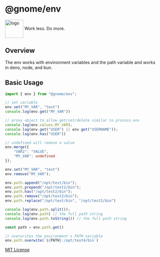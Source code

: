 # @gnome/env

<div height=30" vertical-align="top">
<image src="https://raw.githubusercontent.com/gnomejs/gnomejs/main/assets/icon.png"
    alt="logo" width="60" valign="middle" />
<span>Work less. Do more. </span>
</div>

## Overview

The env works with environment variables and the path variable and works
in deno, node, and bun.

## Basic Usage

```typescript
import { env } from "@gnome/env";

// set variable
env.set("MY_VAR", "test")
console.log(env.get("MY_VAR"))

// proxy object to allow get/set/delete similar to process.env
console.log(env.values.MY_VAR);
console.log(env.get("USER") || env.get("USERNAME"));
console.log(env.has("USER"))

// undefined will remove a value
env.merge({
    "VAR2": "VALUE",
    "MY_VAR": undefined
});

env.set("MY_VAR", "test")
env.remove("MY_VAR");

env.path.append("/opt/test/bin");
env.path.prepend("/opt/test2/bin");
env.path.has("/opt/test2/bin");
env.path.remove("/opt/test2/bin");
env.path.replace("/opt/test/bin", "/opt/test2/bin")

console.log(env.path.split()); 
console.log(env.path) // the full path string
console.log(env.path.toString()) // the full path string

const path = env.path.get()

// overwrites the environment's PATH variable
env.path.overwite(`${PATH}:/opt/test4/bin`) 

```

[MIT License](./LICENSE.md)
